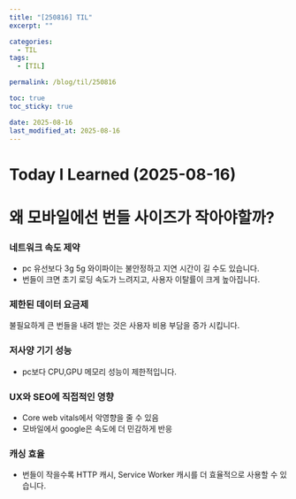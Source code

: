 ```yaml
---
title: "[250816] TIL"
excerpt: ""

categories:
  - TIL
tags:
  - [TIL]

permalink: /blog/til/250816

toc: true
toc_sticky: true

date: 2025-08-16
last_modified_at: 2025-08-16
---
```


# Today I Learned (2025-08-16)

# 왜 모바일에선 번들 사이즈가 작아야할까?

### 네트워크 속도 제약

- pc 유선보다 3g 5g 와이파이는 불안정하고 지연 시간이 길 수도 있습니다.
- 번들이 크면 초기 로딩 속도가 느려지고, 사용자 이탈률이 크게 높아집니다.

### 제한된 데이터 요금제

불필요하게 큰 번들을 내려 받는 것은 사용자 비용 부담을 증가 시킵니다.

### 저사양 기기 성능

- pc보다 CPU,GPU 메모리 성능이 제한적입니다.

### UX와 SEO에 직접적인 영향

- Core web vitals에서 악영향을 줄 수 있음
- 모바일에서 google은 속도에 더 민감하게 반응

### 캐싱 효율

- 번들이 작을수록 HTTP 캐시, Service Worker 캐시를 더 효율적으로 사용할 수 있습니다.
